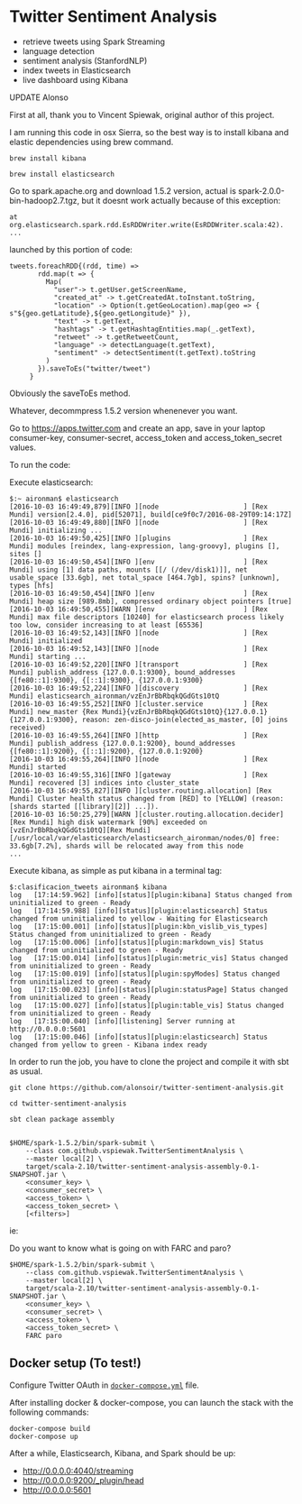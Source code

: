 Twitter Sentiment Analysis
==========================

* retrieve tweets using Spark Streaming
* language detection
* sentiment analysis (StanfordNLP)   
* index tweets in Elasticsearch 
* live dashboard using Kibana

UPDATE Alonso

First at all, thank you to Vincent Spiewak, original author of this project. 

I am running this code in osx Sierra, so the best way is to install kibana and elastic dependencies using brew command.

    brew install kibana

    brew install elasticsearch

Go to spark.apache.org and download 1.5.2 version, actual is spark-2.0.0-bin-hadoop2.7.tgz, but it doesnt work actually because of 
this exception:

    at org.elasticsearch.spark.rdd.EsRDDWriter.write(EsRDDWriter.scala:42). 
    ...

launched by this portion of code:

    tweets.foreachRDD{(rdd, time) =>
           rdd.map(t => {
             Map(
               "user"-> t.getUser.getScreenName,
               "created_at" -> t.getCreatedAt.toInstant.toString,
               "location" -> Option(t.getGeoLocation).map(geo => { s"${geo.getLatitude},${geo.getLongitude}" }),
               "text" -> t.getText,
               "hashtags" -> t.getHashtagEntities.map(_.getText),
               "retweet" -> t.getRetweetCount,
               "language" -> detectLanguage(t.getText),
               "sentiment" -> detectSentiment(t.getText).toString
             )
           }).saveToEs("twitter/tweet")
         }

Obviously the saveToEs method.

Whatever, decommpress 1.5.2 version whenenever you want.

Go to https://apps.twitter.com and create an app, save in your laptop consumer-key, consumer-secret, access_token and access_token_secret values.

To run the code:

Execute elasticsearch:

    $:~ aironman$ elasticsearch 
    [2016-10-03 16:49:49,879][INFO ][node                     ] [Rex Mundi] version[2.4.0], pid[52071], build[ce9f0c7/2016-08-29T09:14:17Z]
    [2016-10-03 16:49:49,880][INFO ][node                     ] [Rex Mundi] initializing ...
    [2016-10-03 16:49:50,425][INFO ][plugins                  ] [Rex Mundi] modules [reindex, lang-expression, lang-groovy], plugins [], sites []
    [2016-10-03 16:49:50,454][INFO ][env                      ] [Rex Mundi] using [1] data paths, mounts [[/ (/dev/disk1)]], net usable_space [33.6gb], net total_space [464.7gb], spins? [unknown], types [hfs]
    [2016-10-03 16:49:50,454][INFO ][env                      ] [Rex Mundi] heap size [989.8mb], compressed ordinary object pointers [true]
    [2016-10-03 16:49:50,455][WARN ][env                      ] [Rex Mundi] max file descriptors [10240] for elasticsearch process likely too low, consider increasing to at least [65536]
    [2016-10-03 16:49:52,143][INFO ][node                     ] [Rex Mundi] initialized
    [2016-10-03 16:49:52,143][INFO ][node                     ] [Rex Mundi] starting ...
    [2016-10-03 16:49:52,220][INFO ][transport                ] [Rex Mundi] publish_address {127.0.0.1:9300}, bound_addresses {[fe80::1]:9300}, {[::1]:9300}, {127.0.0.1:9300}
    [2016-10-03 16:49:52,224][INFO ][discovery                ] [Rex Mundi] elasticsearch_aironman/vzEnJrBbRbqkQGdGts10tQ
    [2016-10-03 16:49:55,252][INFO ][cluster.service          ] [Rex Mundi] new_master {Rex Mundi}{vzEnJrBbRbqkQGdGts10tQ}{127.0.0.1}{127.0.0.1:9300}, reason: zen-disco-join(elected_as_master, [0] joins received)
    [2016-10-03 16:49:55,264][INFO ][http                     ] [Rex Mundi] publish_address {127.0.0.1:9200}, bound_addresses {[fe80::1]:9200}, {[::1]:9200}, {127.0.0.1:9200}
    [2016-10-03 16:49:55,264][INFO ][node                     ] [Rex Mundi] started
    [2016-10-03 16:49:55,316][INFO ][gateway                  ] [Rex Mundi] recovered [3] indices into cluster_state
    [2016-10-03 16:49:55,827][INFO ][cluster.routing.allocation] [Rex Mundi] Cluster health status changed from [RED] to [YELLOW] (reason: [shards started [[library][2]] ...]).
    [2016-10-03 16:50:25,279][WARN ][cluster.routing.allocation.decider] [Rex Mundi] high disk watermark [90%] exceeded on [vzEnJrBbRbqkQGdGts10tQ][Rex Mundi][/usr/local/var/elasticsearch/elasticsearch_aironman/nodes/0] free: 33.6gb[7.2%], shards will be relocated away from this node
    ...

Execute kibana, as simple as put kibana in a terminal tag:

    $:clasificacion_tweets aironman$ kibana
    log   [17:14:59.962] [info][status][plugin:kibana] Status changed from uninitialized to green - Ready
    log   [17:14:59.988] [info][status][plugin:elasticsearch] Status changed from uninitialized to yellow - Waiting for Elasticsearch
    log   [17:15:00.001] [info][status][plugin:kbn_vislib_vis_types] Status changed from uninitialized to green - Ready
    log   [17:15:00.006] [info][status][plugin:markdown_vis] Status changed from uninitialized to green - Ready
    log   [17:15:00.014] [info][status][plugin:metric_vis] Status changed from uninitialized to green - Ready
    log   [17:15:00.019] [info][status][plugin:spyModes] Status changed from uninitialized to green - Ready
    log   [17:15:00.023] [info][status][plugin:statusPage] Status changed from uninitialized to green - Ready
    log   [17:15:00.027] [info][status][plugin:table_vis] Status changed from uninitialized to green - Ready
    log   [17:15:00.040] [info][listening] Server running at http://0.0.0.0:5601
    log   [17:15:00.046] [info][status][plugin:elasticsearch] Status changed from yellow to green - Kibana index ready

In order to run the job, you have to clone the project and compile it with sbt as usual.

    git clone https://github.com/alonsoir/twitter-sentiment-analysis.git

    cd twitter-sentiment-analysis

    sbt clean package assembly 


    $HOME/spark-1.5.2/bin/spark-submit \
        --class com.github.vspiewak.TwitterSentimentAnalysis \
        --master local[2] \
        target/scala-2.10/twitter-sentiment-analysis-assembly-0.1-SNAPSHOT.jar \
        <consumer_key> \
        <consumer_secret> \
        <access_token> \
        <access_token_secret> \
        [<filters>]

ie:

Do you want to know what is going on with FARC and paro? 

    $HOME/spark-1.5.2/bin/spark-submit \
        --class com.github.vspiewak.TwitterSentimentAnalysis \
        --master local[2] \
        target/scala-2.10/twitter-sentiment-analysis-assembly-0.1-SNAPSHOT.jar \
        <consumer_key> \
        <consumer_secret> \
        <access_token> \
        <access_token_secret> \
        FARC paro


Docker setup (To test!)
------------

Configure Twitter OAuth in [`docker-compose.yml`](./docker-compose.yml) file.

After installing docker & docker-compose, you can launch the stack with the following commands:

    docker-compose build
    docker-compose up


After a while, Elasticsearch, Kibana, and Spark should be up:

 * http://0.0.0.0:4040/streaming
 * http://0.0.0.0:9200/_plugin/head
 * http://0.0.0.0:5601
